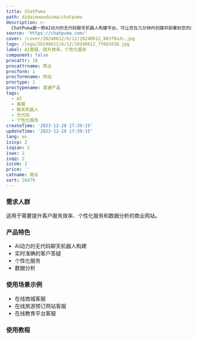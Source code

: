```yaml
---
title: ChatPuma
path: didaimawudaima/chatpuma
description: >-
  ChatPuma是一款AI动力的无代码聊天机器人构建平台，可让您在几分钟内创建并部署到您的网站。它旨在利用您网站的相关数据，通过可嵌入的聊天气泡为您的客户提供实时准确的答案。
source: 'https://chatpuma.com/'
cover: /cover/20240612/6/12/20240612_883f0a3c.jpg
logo: /logo/20240612/6/12/20240612_7f665d38.jpg
label: AI客服，提升效率，个性化服务
component: false
procattr: 10
procattrname: 商业
procform: 1
procformname: 网站
proctype: 1
proctypename: 普通产品
tags:
  - AI
  - 客服
  - 聊天机器人
  - 无代码
  - 个性化服务
createTime: '2023-12-28 17:39:15'
updateTime: '2023-12-28 17:39:15'
lang: en
isicp: 2
isqian: 2
iswx: 2
isqq: 2
iscom: 2
price: ''
catname: 商业
sort: 26479
---
```




### 需求人群
适用于需要提升客户服务效率、个性化服务和数据分析的商业网站。

### 产品特色
- AI动力的无代码聊天机器人构建
- 实时准确的客户答疑
- 个性化服务
- 数据分析

### 使用场景示例
- 在线商城客服
- 在线旅游预订网站客服
- 在线教育平台客服

### 使用教程


  

